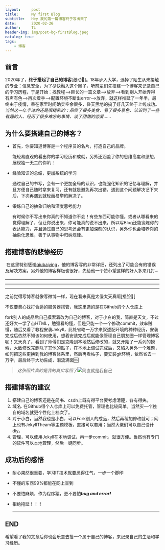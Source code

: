 ```yaml
---
layout:     post
title:      My first Blog
subtitle:   Hey 我的第一篇博客终于写出来了
date:       2020-02-26
author:     TL
header-img: img/post-bg-firstBlog.jpeg
catalog: true
tags:
    - 博客
---
```


## 前言

​      2020年了，**终于搭起了自己的博客**[激动🤩]。18年步入大学，选择了陌生从未接触的专业：信息安全，为了尽快融入这个圈子，听前辈们先搭建一个博客来记录自己的学习历程，于是开始：找教程—>巨长的一篇文章—>放弃—>看到别人开始弄得有声有色—>再次着手—>配置环境不断出error—>放弃，就这样推延了一年半，最终由于疫情，呆在家里时间确实空余很多，昏天黑地的搞了好几天终于上线成功。*当然这一年半过的还是很精彩的：品尝了很多美食、看了很多景色、认识到了一些有趣的人、经历了很多难忘的事情、谈了甜甜的恋爱......*

## 为什么要搭建自己的博客？

- 首先，你要知道博客是一个程序员的名片，打造自己的品牌。

  能轻易直观的看出你的学习经历和成就，另外还涵盖了你的思维高度和思想，展现独一无二的你叭！

- 经验知识的总结，更加系统的学习

  通过自己的书写，会有一个更加全局的认识，也能强化知识的记忆与理解，并且方便自己随时拿来复习，还有就是避免再次出错，遇到这个问题解决记下来后，下次再遇到就轻而易举的解决了。

- 锻炼自己的抽象归纳和深度思考能力

  有时候你不写出来你真的不知道你不会！有些东西可能你懂，或者从哪看来的觉得理解了，但让你说出来，你可能真的说不出来，所以写Blog还能锻炼你的表达能力，并且通过自己的思考还会有更加深刻的认识，另外你也会培养你的抽象化思维，善于从事物中归纳规律。

## 搭建博客的悲惨经历

  ​    在这里特别感谢[qiubaiying](https://github.com/qiubaiying/qiubaiying.github.io/wiki/%E5%8D%9A%E5%AE%A2%E6%90%AD%E5%BB%BA%E8%AF%A6%E7%BB%86%E6%95%99%E7%A8%8B)，他的博客写的非常详细，还列出了可能会有的错误及解决方案，另外他的博客样板也很好，先给他一个赞👍望这样的好人多来几打~

---

---

---

  之前觉得写博客就像写微博一样，现在看来真是太傻太天真啊[捂脸🤦‍]

  不仅要费心找打合适的服务器搭管，我这里选的是在Github的个人仓库上

  fork别人的成品后自己摸索着改为自己的博客，对于小白的我，简直是天文，不过还好大一学了点HTML，勉强看的懂，但是只能一个一个修改commit，效率贼慢，随后又看了教程安装Jekyll，此处省略一万字来叙述配环境的种种经历，安装完成后依然不知该如何使用，想着安装完成后就能像管理自己朋友圈一样管理博客呢！又天真了，看到了师傅们是克隆到本地然后修改的，就又开始了一系列的摸索，大致修改完删除了其他的贴子，在本地上调试完成后，又陷入另外一个难题，如何把这些更换到我的博客体系里，然后再看帖子，要安装git环境，依然省去一万字，最后终于大功告成，泪流满面🆒

  > *这张照片真的是我的真实写照了*![简直就是我自己](https://photo.weibo.com/6583565729/photos/detail/photo_id/4476910481571910)

## 搭建博客的建议

1. 搭建自己的博客还是在简书、csdn上既有得平台要考虑清楚，各有得失。
2. 域名. 在Github得个人仓库上可以免费托管，管理也比较简单。当然买一个独自的域名就更个性化上档次了。
3. 对于小白，当然我也是小白，可以Fork别人的成品，然后再稍加修改就可；网上也有JekyllTheam等主题模板，直接可以套用；当然大佬们可以自己设计diy。
4. 管理，可以使用Jekyll在本地调试，再一步commit，就很方便。当然也有专门的软件可以本地管理，然后一键同步。

## 成功后的感悟

- 耐心果然很重要，学习IT技术就要忍得住气，一步一个脚印

- 不懂的东西99%都能在网上查到

- 不要怕麻烦，作为程序猿，更不要怕***bug and error!***

- 拒绝拖延！！！

  ---

## END

希望看了我的文章后你也会乐意去搭一个属于自己的博客，来记录自己的生活和学习经历。